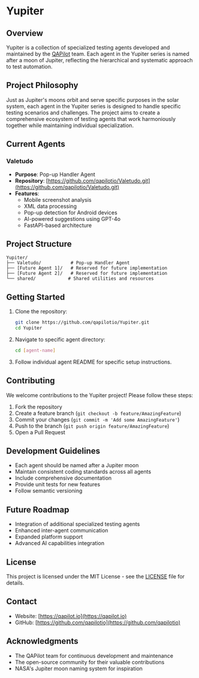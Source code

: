 # Yupiter

## Overview

Yupiter is a collection of specialized testing agents developed and maintained by the [QAPilot](https://qapilot.io) team. Each agent in the Yupiter series is named after a moon of Jupiter, reflecting the hierarchical and systematic approach to test automation.

## Project Philosophy

Just as Jupiter's moons orbit and serve specific purposes in the solar system, each agent in the Yupiter series is designed to handle specific testing scenarios and challenges. The project aims to create a comprehensive ecosystem of testing agents that work harmoniously together while maintaining individual specialization.

## Current Agents

### Valetudo

- **Purpose**: Pop-up Handler Agent
- **Repository**: [https://github.com/qapilotio/Valetudo.git](https://github.com/qapilotio/Valetudo.git)
- **Features**:
  - Mobile screenshot analysis
  - XML data processing
  - Pop-up detection for Android devices
  - AI-powered suggestions using GPT-4o
  - FastAPI-based architecture

## Project Structure

```
Yupiter/
├── Valetudo/           # Pop-up Handler Agent
├── [Future Agent 1]/   # Reserved for future implementation
├── [Future Agent 2]/   # Reserved for future implementation
└── shared/            # Shared utilities and resources
```

## Getting Started

1. Clone the repository:

   ```bash
   git clone https://github.com/qapilotio/Yupiter.git
   cd Yupiter
   ```

2. Navigate to specific agent directory:

   ```bash
   cd [agent-name]
   ```

3. Follow individual agent README for specific setup instructions.

## Contributing

We welcome contributions to the Yupiter project! Please follow these steps:

1. Fork the repository
2. Create a feature branch (`git checkout -b feature/AmazingFeature`)
3. Commit your changes (`git commit -m 'Add some AmazingFeature'`)
4. Push to the branch (`git push origin feature/AmazingFeature`)
5. Open a Pull Request

## Development Guidelines

- Each agent should be named after a Jupiter moon
- Maintain consistent coding standards across all agents
- Include comprehensive documentation
- Provide unit tests for new features
- Follow semantic versioning

## Future Roadmap

- Integration of additional specialized testing agents
- Enhanced inter-agent communication
- Expanded platform support
- Advanced AI capabilities integration

## License

This project is licensed under the MIT License - see the [LICENSE](LICENSE) file for details.

## Contact

- Website: [https://qapilot.io](https://qapilot.io)
- GitHub: [https://github.com/qapilotio](https://github.com/qapilotio)

## Acknowledgments

- The QAPilot team for continuous development and maintenance
- The open-source community for their valuable contributions
- NASA's Jupiter moon naming system for inspiration
